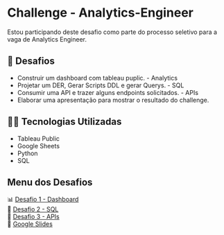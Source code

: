 # Challenge - Analytics-Engineer

Estou participando deste desafio como parte do processo seletivo para a vaga de Analytics Engineer.

## 🔧 Desafios 

- Construir um dashboard com tableau puplic. - Analytics
- Projetar um DER, Gerar Scripts DDL e gerar Querys. - SQL
- Consumir uma API e trazer alguns endpoints solicitados. - APIs
- Elaborar uma apresentação para mostrar o resultado do challenge.

## 👨‍💻 Tecnologias Utilizadas

- Tableau Public
- Google Sheets
- Python
- SQL

## Menu dos Desafios

📊 [Desafio 1 - Dashboard](https://github.com/thalesbregantin/Challenge---Analytics-Engineer-/tree/main/Desafio%20Tableau)<br>
🎲 [Desafio 2 - SQL](https://github.com/thalesbregantin/Challenge---Analytics-Engineer-/tree/main/Desafio%20SQL)<br>
🤖 [Desafio 3 - APIs](https://github.com/thalesbregantin/Challenge---Analytics-Engineer-/tree/main/Desafio%20APIs)<br>
🚀 [Google Slides](https://github.com/thalesbregantin/Challenge---Analytics-Engineer-/tree/main/Apresenta%C3%A7%C3%A3o%20-%20Challenge%20Engineer)<br>

